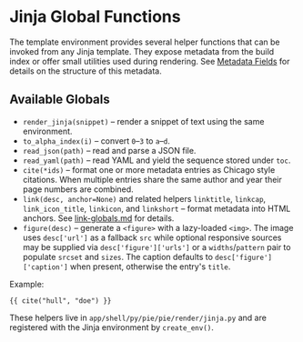 # Jinja Global Functions

The template environment provides several helper functions that can be invoked
from any Jinja template. They expose metadata from the build index or offer
small utilities used during rendering. See [Metadata Fields](metadata-fields.md)
for details on the structure of this metadata.

## Available Globals

- `render_jinja(snippet)` – render a snippet of text using the same environment.
- `to_alpha_index(i)` – convert `0`–`3` to `a`–`d`.
- `read_json(path)` – read and parse a JSON file.
- `read_yaml(path)` – read YAML and yield the sequence stored under `toc`.
- `cite(*ids)` – format one or more metadata entries as Chicago style
  citations. When multiple entries share the same author and year their page
  numbers are combined.
- `link(desc, anchor=None)` and related helpers `linktitle`, `linkcap`,
  `link_icon_title`, `linkicon`, and `linkshort` – format metadata into HTML
  anchors. See [link-globals.md](link-globals.md) for details.
- `figure(desc)` – generate a `<figure>` with a lazy-loaded `<img>`. The image
  uses `desc['url']` as a fallback `src` while optional responsive sources may
  be supplied via `desc['figure']['urls']` or a `widths`/`pattern` pair to
  populate `srcset` and `sizes`. The caption defaults to
  `desc['figure']['caption']` when present, otherwise the entry's `title`.

Example:

```jinja
{{ cite("hull", "doe") }}
```

These helpers live in `app/shell/py/pie/pie/render/jinja.py` and are
registered with the Jinja environment by `create_env()`.

